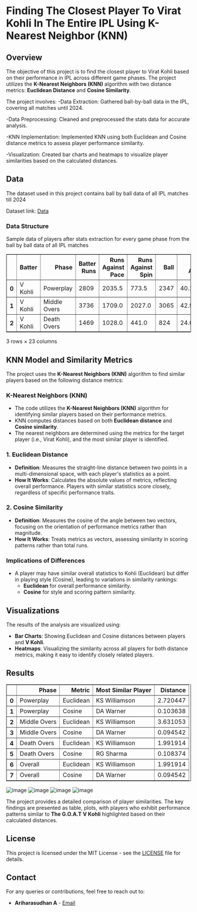 # Finding The Closest Player To Virat Kohli In The Entire IPL Using K-Nearest Neighbor (KNN)

## Overview

The objective of this project is to find the closest player to Virat Kohli based on their performance in IPL across different game phases. The project utilizes the **K-Nearest Neighbors (KNN)** algorithm with two distance metrics: **Euclidean Distance** and **Cosine Similarity**.

The project involves:
-Data Extraction: Gathered ball-by-ball data in the IPL, covering all matches until 2024.

-Data Preprocessing: Cleaned and preprocessed the stats data for accurate analysis.

-KNN Implementation: Implemented KNN using both Euclidean and Cosine distance metrics to assess player performance similarity.

-Visualization: Created bar charts and heatmaps to visualize player similarities based on the calculated distances.

## Data

The dataset used in this project contains ball by ball data of all IPL matches till 2024

Dataset link: [Data](https://drive.google.com/drive/folders/12hHtnDi6Py1VMrZnVTMP8dChK0BBnBCX?usp=drive_link)

### Data Structure
Sample data of players after stats extraction for every game phase from the ball by ball data of all IPL matches
<table border="1" class="dataframe">
  <thead>
    <tr style="text-align: right;">
      <th></th>
      <th>Batter</th>
      <th>Phase</th>
      <th>Batter Runs</th>
      <th>Runs Against Pace</th>
      <th>Runs Against Spin</th>
      <th>Ball</th>
      <th>Batting Average</th>
      <th>Strike Rate</th>
      <th>Fours</th>
      <th>Sixes</th>
      <th>...</th>
      <th>Dismissals</th>
      <th>Pace Dismissals</th>
      <th>Spin Dismissals</th>
      <th>caught</th>
      <th>bowled</th>
      <th>lbw</th>
      <th>run out</th>
      <th>caught and bowled</th>
      <th>stumped</th>
      <th>Dismissal Rate</th>
    </tr>
  </thead>
  <tbody>
    <tr>
      <th>0</th>
      <td>V Kohli</td>
      <td>Powerplay</td>
      <td>2809</td>
      <td>2035.5</td>
      <td>773.5</td>
      <td>2347</td>
      <td>40.128571</td>
      <td>119.684704</td>
      <td>348</td>
      <td>68</td>
      <td>...</td>
      <td>70</td>
      <td>51.5</td>
      <td>18.5</td>
      <td>44</td>
      <td>12</td>
      <td>8</td>
      <td>5</td>
      <td>1</td>
      <td>NaN</td>
      <td>0.029825</td>
    </tr>
    <tr>
      <th>1</th>
      <td>V Kohli</td>
      <td>Middle Overs</td>
      <td>3736</td>
      <td>1709.0</td>
      <td>2027.0</td>
      <td>3065</td>
      <td>42.942529</td>
      <td>121.892333</td>
      <td>252</td>
      <td>117</td>
      <td>...</td>
      <td>87</td>
      <td>52.0</td>
      <td>35.0</td>
      <td>53</td>
      <td>18</td>
      <td>2</td>
      <td>9</td>
      <td>2</td>
      <td>3.0</td>
      <td>0.028385</td>
    </tr>
    <tr>
      <th>2</th>
      <td>V Kohli</td>
      <td>Death Overs</td>
      <td>1469</td>
      <td>1028.0</td>
      <td>441.0</td>
      <td>824</td>
      <td>24.081967</td>
      <td>178.276699</td>
      <td>108</td>
      <td>88</td>
      <td>...</td>
      <td>61</td>
      <td>48.5</td>
      <td>12.5</td>
      <td>41</td>
      <td>9</td>
      <td>2</td>
      <td>6</td>
      <td>1</td>
      <td>2.0</td>
      <td>0.074029</td>
    </tr>
  </tbody>
</table>
<p>3 rows × 23 columns</p>
</div>

## KNN Model and Similarity Metrics

The project uses the **K-Nearest Neighbors (KNN)** algorithm to find similar players based on the following distance metrics:

### K-Nearest Neighbors (KNN)
- The code utilizes the **K-Nearest Neighbors (KNN)** algorithm for identifying similar players based on their performance metrics.
- KNN computes distances based on both **Euclidean distance** and **Cosine similarity**.
- The nearest neighbors are determined using the metrics for the target player (i.e., Virat Kohli), and the most similar player is identified.

### 1. Euclidean Distance
- **Definition**: Measures the straight-line distance between two points in a multi-dimensional space, with each player's statistics as a point.
- **How It Works**: Calculates the absolute values of metrics, reflecting overall performance. Players with similar statistics score closely, regardless of specific performance traits.

### 2. Cosine Similarity
- **Definition**: Measures the cosine of the angle between two vectors, focusing on the orientation of performance metrics rather than magnitude.
- **How It Works**: Treats metrics as vectors, assessing similarity in scoring patterns rather than total runs.

### Implications of Differences
- A player may have similar overall statistics to Kohli (Euclidean) but differ in playing style (Cosine), leading to variations in similarity rankings:
    - **Euclidean** for overall performance similarity.
    - **Cosine** for style and scoring pattern similarity.

## Visualizations

The results of the analysis are visualized using:
- **Bar Charts**: Showing Euclidean and Cosine distances between players and **V Kohli**.
- **Heatmaps**: Visualizing the similarity across all players for both distance metrics, making it easy to identify closely related players.

## Results
<table border="1" class="dataframe">
  <thead>
    <tr style="text-align: right;">
      <th></th>
      <th>Phase</th>
      <th>Metric</th>
      <th>Most Similar Player</th>
      <th>Distance</th>
    </tr>
  </thead>
  <tbody>
    <tr>
      <th>0</th>
      <td>Powerplay</td>
      <td>Euclidean</td>
      <td>KS Williamson</td>
      <td>2.720447</td>
    </tr>
    <tr>
      <th>1</th>
      <td>Powerplay</td>
      <td>Cosine</td>
      <td>DA Warner</td>
      <td>0.103638</td>
    </tr>
    <tr>
      <th>2</th>
      <td>Middle Overs</td>
      <td>Euclidean</td>
      <td>KS Williamson</td>
      <td>3.631053</td>
    </tr>
    <tr>
      <th>3</th>
      <td>Middle Overs</td>
      <td>Cosine</td>
      <td>DA Warner</td>
      <td>0.094542</td>
    </tr>
    <tr>
      <th>4</th>
      <td>Death Overs</td>
      <td>Euclidean</td>
      <td>KS Williamson</td>
      <td>1.991914</td>
    </tr>
    <tr>
      <th>5</th>
      <td>Death Overs</td>
      <td>Cosine</td>
      <td>RG Sharma</td>
      <td>0.108374</td>
    </tr>
    <tr>
      <th>6</th>
      <td>Overall</td>
      <td>Euclidean</td>
      <td>KS Williamson</td>
      <td>1.991914</td>
    </tr>
    <tr>
      <th>7</th>
      <td>Overall</td>
      <td>Cosine</td>
      <td>DA Warner</td>
      <td>0.094542</td>
    </tr>
  </tbody>
</table>
</div>

![image](https://github.com/user-attachments/assets/f04c0dd9-a194-4c82-896d-e329633a850a) ![image](https://github.com/user-attachments/assets/be186ebb-215a-41f8-a5b1-2349e8121fd9)
![image](https://github.com/user-attachments/assets/d90c66d0-3b52-47b9-9007-ad47829d5f3b) ![image](https://github.com/user-attachments/assets/456a9af1-2f46-4111-a0db-ab54ff9385c3)



The project provides a detailed comparison of player similarities. The key findings are presented as table, plots, with players who exhibit performance patterns similar to **The G.O.A.T** **V Kohli** highlighted based on their calculated distances.

## License

This project is licensed under the MIT License - see the [LICENSE](LICENSE) file for details.

## Contact

For any queries or contributions, feel free to reach out to:
- **Ariharasudhan A** - [Email](mailto:ariadaikalam1234@gmail.com)
